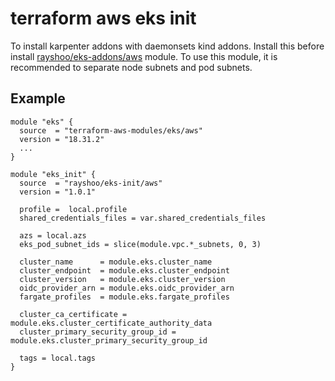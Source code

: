 # terraform aws eks init
To install karpenter addons with daemonsets kind addons. Install this before install [rayshoo/eks-addons/aws](github.com/rayshoo/terraform-aws-eks-addons) module. To use this module, it is recommended to separate node subnets and pod subnets.

## Example
```hcl
module "eks" {
  source  = "terraform-aws-modules/eks/aws"
  version = "18.31.2"
  ...
}

module "eks_init" {
  source  = "rayshoo/eks-init/aws"
  version = "1.0.1"

  profile =  local.profile
  shared_credentials_files = var.shared_credentials_files

  azs = local.azs
  eks_pod_subnet_ids = slice(module.vpc.*_subnets, 0, 3)

  cluster_name      = module.eks.cluster_name
  cluster_endpoint  = module.eks.cluster_endpoint
  cluster_version   = module.eks.cluster_version
  oidc_provider_arn = module.eks.oidc_provider_arn
  fargate_profiles  = module.eks.fargate_profiles

  cluster_ca_certificate = module.eks.cluster_certificate_authority_data
  cluster_primary_security_group_id = module.eks.cluster_primary_security_group_id

  tags = local.tags
}
```
